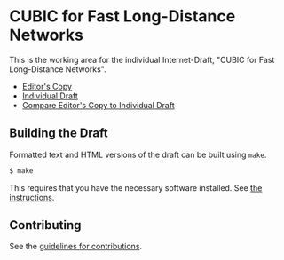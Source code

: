 # CUBIC for Fast Long-Distance Networks

This is the working area for the individual Internet-Draft, "CUBIC for Fast Long-Distance Networks".

* [Editor's Copy](https://NTAP.github.io/rfc8312bis/#go.draft-eggert-tcpm-rfc8312bis.html)
* [Individual Draft](https://tools.ietf.org/html/draft-eggert-tcpm-rfc8312bis)
* [Compare Editor's Copy to Individual Draft](https://NTAP.github.io/rfc8312bis/#go.draft-eggert-tcpm-rfc8312bis.diff)

## Building the Draft

Formatted text and HTML versions of the draft can be built using `make`.

```sh
$ make
```

This requires that you have the necessary software installed.  See
[the instructions](https://github.com/martinthomson/i-d-template/blob/master/doc/SETUP.md).


## Contributing

See the
[guidelines for contributions](https://github.com/NTAP/rfc8312bis/blob/main/CONTRIBUTING.md).
